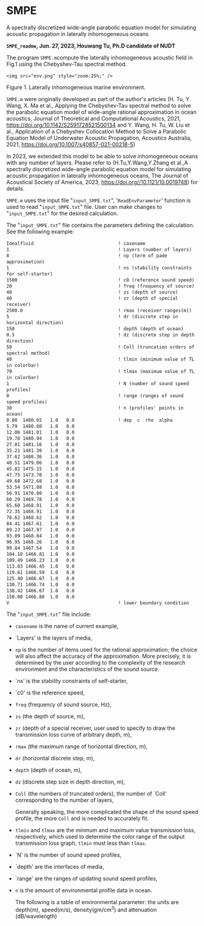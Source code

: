 # SMPE
A spectrally discretized wide-angle parabolic equation model for simulating acoustic propagation 
in laterally inhomogeneous oceans

**`SMPE_readme`, Jun. 27, 2023, Houwang Tu, Ph.D candidate of NUDT**

The program `SMPE.m`compute the laterally inhomogeneous acoustic field in Fig.1 using the 
Chebyshev-Tau spectral method. 

    <img src="env.png" style="zoom:25%;" />

  Figure 1. Laterally inhomogeneous marine environment.

`SMPE.m` were originally developed as part of the author's articles (H. Tu, Y. Wang, X. Ma et al., Applying the 
Chebyshev-Tau spectral method to solve the  parabolic equation model of wide-angle rational 
approximation in ocean acoustics, Journal of Theoretical and Computational Acoustics, 2021, 
https://doi.org/10.1142/S2591728521500134 and Y. Wang, H. Tu, W. Liu et al., Application of 
a Chebyshev Collocation Method to Solve a Parabolic Equation Model of Underwater Acoustic 
Propagation, Acoustics Australia, 2021, https://doi.org/10.1007/s40857-021-00218-5)

In 2023, we extended this model to be able to solve inhomogeneous oceans with any number of layers. 
Please refer to (H.Tu,Y.Wang,Y.Zhang et al.,A spectrally discretized wide-angle parabolic equation 
model for simulating acoustic propagation in laterally inhomogeneous oceans, The Journal of Acoustical 
Society of America, 2023, https://doi.org//10.1121/10.0019748) for details.

`SMPE.m` uses the input file "`input_SMPE.txt`", '`ReadEnvParameter`' function is used to read 
"`input_SMPE.txt`" file. User can make changes to "`input_SMPE.txt`" for the desired calculation. 

The "`input_SMPE.txt`" file contains the parameters defining the calculation. 
See the following example:

```
Idealfluid                               ! casename
1                                        ! Layers (number of layers)
8                                        ! np (term of pade approximation)
1                                        ! ns (stability constraints for self-starter)
1500                                     ! c0 (reference sound speed)
20                                       ! freq (frequency of source)
40                                       ! zs (depth of source)
40                                       ! zr (depth of special receiver)                                                                              
2500.0                                   ! rmax (receiver ranges(m))
5                                        ! dr (discrete step in horizontal direction)                                      
150                                      ! depth (depth of ocean)
0.5                                      ! dz (discrete step in depth direction)
50                                       ! Coll (truncation orders of spectral method)
40                                       ! tlmin (minimum value of TL in colorbar)
70                                       ! tlmax (maximum value of TL in colorbar)
1                                        ! N (number of sound speed profiles)
0                                        ! range (ranges of sound speed profiles)
30                                       ! n (profiles' points in ocean)
0.00  1480.65   1.0   0.0                ! dep  c  rho  alpha 
5.79  1480.80   1.0   0.0
12.06 1481.01   1.0   0.0
19.78 1480.94   1.0   0.0
27.01 1481.16   1.0   0.0
35.21 1481.30   1.0   0.0
37.62 1480.36   1.0   0.0
40.51 1479.06   1.0   0.0
45.82 1475.15   1.0   0.0
47.75 1473.70   1.0   0.0
49.68 1472.68   1.0   0.0
53.54 1471.88   1.0   0.0
56.91 1470.80   1.0   0.0
60.29 1469.78   1.0   0.0
65.60 1468.91   1.0   0.0
72.35 1468.91   1.0   0.0
78.62 1468.62   1.0   0.0
84.41 1467.61   1.0   0.0
89.23 1467.97   1.0   0.0
93.09 1468.84   1.0   0.0
96.95 1468.26   1.0   0.0
99.84 1467.54   1.0   0.0
104.18 1466.81  1.0   0.0
109.49 1466.23  1.0   0.0
113.83 1466.45  1.0   0.0
119.61 1466.59  1.0   0.0
125.40 1466.67  1.0   0.0
130.71 1466.74  1.0   0.0
138.42 1466.67  1.0   0.0
150.00 1466.88  1.0   0.0
V                                        ! lower boundary condition
```

The "`input_SMPE.txt`" file include:

* `casename` is the name of current example,

* `Layers' is the layers of media,

* `np` is the number of items used for the rational approximation; the choice will also affect
   the accuracy of the approximation. More precisely, it is determined by the user according
   to the complexity of the research environment and the characteristics of the sound source. 
   
* `ns' is the stability constraints of self-starter,

* `c0' is the reference speed,

* `freq` (frequency of sound source, Hz), 

* `zs` (the depth of source, m), 

* `zr` (depth of a special receiver, user used to specify to draw the transmission loss curve of
  arbitrary depth, m), 

* `rmax` (the maximum range of horizontal direction, m), 

* `dr` (horizontal discrete step, m),

* `depth` (depth of ocean, m),

* `dz` (discrete step size in depth direction, m),

* `Coll` (the numbers of truncated orders), the number of `Coll' corresponding to 
   the number of layers,

  Generally speaking, the more complicated the shape of the sound speed profile, 
  the more `Coll` and is needed to accurately fit.

* `tlmin`
  and `tlmax` are the minmum and maximum value transmission loss,
  respectively, which used to determine the color range of the output
  transmission loss graph, `tlmin` must less than `tlmax`.
  
* `N' is the number of sound speed profiles,

* `depth' are the interfaces of media,

* `range' are the ranges of updating sound speed profiles,

* `n` is the amount of environmental profile data in ocean. 

  The following is a table of environmental parameter: the units are depth(m), speed(m/s),
  density(gm/cm$^3$) and attenuation (dB/wavelength)
